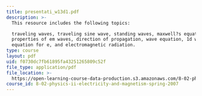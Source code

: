 ```yaml
---
title: presentati_w13d1.pdf
description: >-
  This resource includes the following topics:

  traveling waves, traveling sine wave, standing waves, maxwell?s equations,
  properties of em waves, direction of propagation, wave equation, 1d wave
  equation for e, and electromagnetic radiation.
type: course
layout: pdf
uid: f0730dc7fb61895fa43251265809c52f
file_type: application/pdf
file_location: >-
  https://open-learning-course-data-production.s3.amazonaws.com/8-02-physics-ii-electricity-and-magnetism-spring-2007/f0730dc7fb61895fa43251265809c52f_presentati_w13d1.pdf
course_id: 8-02-physics-ii-electricity-and-magnetism-spring-2007
---
```

